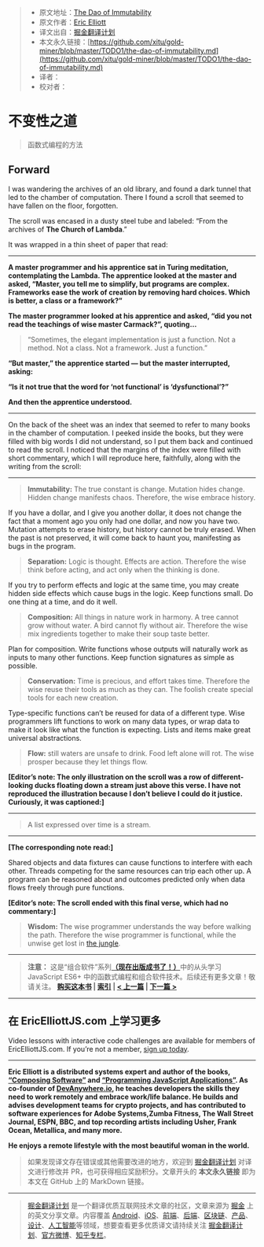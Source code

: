 > * 原文地址：[The Dao of Immutability](https://medium.com/javascript-scene/the-dao-of-immutability-9f91a70c88cd)
> * 原文作者：[Eric Elliott](https://medium.com/@_ericelliott)
> * 译文出自：[掘金翻译计划](https://github.com/xitu/gold-miner)
> * 本文永久链接：[https://github.com/xitu/gold-miner/blob/master/TODO1/the-dao-of-immutability.md](https://github.com/xitu/gold-miner/blob/master/TODO1/the-dao-of-immutability.md)
> * 译者：
> * 校对者：

# 不变性之道

> 函数式编程的方法

## Forward

I was wandering the archives of an old library, and found a dark tunnel that led to the chamber of computation. There I found a scroll that seemed to have fallen on the floor, forgotten.

The scroll was encased in a dusty steel tube and labeled: “From the archives of **The Church of Lambda**.”

It was wrapped in a thin sheet of paper that read:

---

**A master programmer and his apprentice sat in Turing meditation, contemplating the Lambda. The apprentice looked at the master and asked, “Master, you tell me to simplify, but programs are complex. Frameworks ease the work of creation by removing hard choices. Which is better, a class or a framework?”**

**The master programmer looked at his apprentice and asked, “did you not read the teachings of wise master Carmack?”, quoting…**

> “Sometimes, the elegant implementation is just a function. Not a method. Not a class. Not a framework. Just a function.”

**“But master,” the apprentice started — but the master interrupted, asking:**

**“Is it not true that the word for ‘not functional’ is ‘dysfunctional’?”**

**And then the apprentice understood.**

---

On the back of the sheet was an index that seemed to refer to many books in the chamber of computation. I peeked inside the books, but they were filled with big words I did not understand, so I put them back and continued to read the scroll. I noticed that the margins of the index were filled with short commentary, which I will reproduce here, faithfully, along with the writing from the scroll:

---

> **Immutability:** The true constant is change. Mutation hides change. Hidden change manifests chaos. Therefore, the wise embrace history.

If you have a dollar, and I give you another dollar, it does not change the fact that a moment ago you only had one dollar, and now you have two. Mutation attempts to erase history, but history cannot be truly erased. When the past is not preserved, it will come back to haunt you, manifesting as bugs in the program.

> **Separation:** Logic is thought. Effects are action. Therefore the wise think before acting, and act only when the thinking is done.

If you try to perform effects and logic at the same time, you may create hidden side effects which cause bugs in the logic. Keep functions small. Do one thing at a time, and do it well.

> **Composition:** All things in nature work in harmony. A tree cannot grow without water. A bird cannot fly without air. Therefore the wise mix ingredients together to make their soup taste better.

Plan for composition. Write functions whose outputs will naturally work as inputs to many other functions. Keep function signatures as simple as possible.

> **Conservation:** Time is precious, and effort takes time. Therefore the wise reuse their tools as much as they can. The foolish create special tools for each new creation.

Type-specific functions can’t be reused for data of a different type. Wise programmers lift functions to work on many data types, or wrap data to make it look like what the function is expecting. Lists and items make great universal abstractions.

> **Flow:** still waters are unsafe to drink. Food left alone will rot. The wise prosper because they let things flow.

**[Editor’s note: The only illustration on the scroll was a row of different-looking ducks floating down a stream just above this verse. I have not reproduced the illustration because I don’t believe I could do it justice. Curiously, it was captioned:]**

---

> A list expressed over time is a stream.

---

**[The corresponding note read:]**

Shared objects and data fixtures can cause functions to interfere with each other. Threads competing for the same resources can trip each other up. A program can be reasoned about and outcomes predicted only when data flows freely through pure functions.

**[Editor’s note: The scroll ended with this final verse, which had no commentary:]**

> **Wisdom:** The wise programmer understands the way before walking the path. Therefore the wise programmer is functional, while the unwise get lost in [the jungle](https://medium.com/javascript-scene/the-two-pillars-of-javascript-ee6f3281e7f3).
>
---

> **注意：** 这是“组合软件”系列[**（现在出版成书了！）**](https://leanpub.com/composingsoftware)中的从头学习 JavaScript ES6+ 中的函数式编程和组合软件技术。后续还有更多文章！敬请关注。
**[购买这本书](https://leanpub.com/composingsoftware) | [索引](https://medium.com/javascript-scene/composing-software-the-book-f31c77fc3ddc) | [\< 上一篇](https://medium.com/javascript-scene/composing-software-an-introduction-27b72500d6ea) | [下一篇 >](https://medium.com/javascript-scene/the-rise-and-fall-and-rise-of-functional-programming-composable-software-c2d91b424c8c)**

---

## 在 EricElliottJS.com 上学习更多

Video lessons with interactive code challenges are available for members of EricElliottJS.com. If you’re not a member, [sign up today](https://ericelliottjs.com/).

---

****Eric Elliott** is a distributed systems expert and author of the books, [“Composing Software”](https://leanpub.com/composingsoftware) and [“Programming JavaScript Applications”](https://ericelliottjs.com/product/programming-javascript-applications-ebook/). As co-founder of [DevAnywhere.io](https://devanywhere.io/), he teaches developers the skills they need to work remotely and embrace work/life balance. He builds and advises development teams for crypto projects, and has contributed to software experiences for **Adobe Systems,Zumba Fitness,** **The Wall Street Journal,** **ESPN,** **BBC,** and top recording artists including **Usher, Frank Ocean, Metallica,** and many more.**

**He enjoys a remote lifestyle with the most beautiful woman in the world.**

> 如果发现译文存在错误或其他需要改进的地方，欢迎到 [掘金翻译计划](https://github.com/xitu/gold-miner) 对译文进行修改并 PR，也可获得相应奖励积分。文章开头的 **本文永久链接** 即为本文在 GitHub 上的 MarkDown 链接。

---

> [掘金翻译计划](https://github.com/xitu/gold-miner) 是一个翻译优质互联网技术文章的社区，文章来源为 [掘金](https://juejin.im) 上的英文分享文章。内容覆盖 [Android](https://github.com/xitu/gold-miner#android)、[iOS](https://github.com/xitu/gold-miner#ios)、[前端](https://github.com/xitu/gold-miner#前端)、[后端](https://github.com/xitu/gold-miner#后端)、[区块链](https://github.com/xitu/gold-miner#区块链)、[产品](https://github.com/xitu/gold-miner#产品)、[设计](https://github.com/xitu/gold-miner#设计)、[人工智能](https://github.com/xitu/gold-miner#人工智能)等领域，想要查看更多优质译文请持续关注 [掘金翻译计划](https://github.com/xitu/gold-miner)、[官方微博](http://weibo.com/juejinfanyi)、[知乎专栏](https://zhuanlan.zhihu.com/juejinfanyi)。
